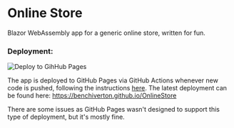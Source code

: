 # Online Store

Blazor WebAssembly app for a generic online store, written for fun.

### Deployment:
![Deploy to GihHub Pages](https://github.com/benchiverton/OnlineStore/workflows/Deploy%20to%20GitHub%20Pages/badge.svg)

The app is deployed to GitHub Pages via GitHub Actions whenever new code is pushed, following the instructions [here](https://www.davideguida.com/how-to-deploy-blazor-webassembly-on-github-pages-using-github-actions/). The latest deployment can be found here: https://benchiverton.github.io/OnlineStore

There are some issues as GitHub Pages wasn't designed to support this type of deployment, but it's mostly fine.
